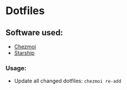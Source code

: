# Dotfiles

## Software used:
* [Chezmoi](https://www.chezmoi.io/)
* [Starship](https://starship.rs/)

### Usage:
* Update all changed dotfiles: `chezmoi re-add`
